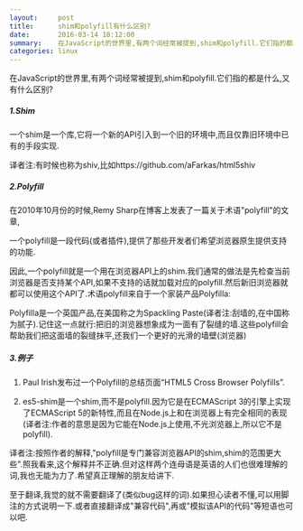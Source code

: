```yaml
---
layout:     post
title:      shim和polyfill有什么区别?
date:       2016-03-14 18:12:00
summary:    在JavaScript的世界里,有两个词经常被提到,shim和polyfill.它们指的都是什么,又有什么区别?
categories: linux
---
```


在JavaScript的世界里,有两个词经常被提到,shim和polyfill.它们指的都是什么,又有什么区别?

##### 1.Shim

一个shim是一个库,它将一个新的API引入到一个旧的环境中,而且仅靠旧环境中已有的手段实现.

译者注:有时候也称为shiv,比如https://github.com/aFarkas/html5shiv

##### 2.Polyfill

在2010年10月份的时候,Remy Sharp在博客上发表了一篇关于术语"polyfill"的文章,

一个polyfill是一段代码(或者插件),提供了那些开发者们希望浏览器原生提供支持的功能.

因此,一个polyfill就是一个用在浏览器API上的shim.我们通常的做法是先检查当前浏览器是否支持某个API,如果不支持的话就加载对应的polyfill.然后新旧浏览器就都可以使用这个API了.术语polyfill来自于一个家装产品Polyfilla:

Polyfilla是一个英国产品,在美国称之为Spackling Paste(译者注:刮墙的,在中国称为腻子).记住这一点就行:把旧的浏览器想象成为一面有了裂缝的墙.这些polyfill会帮助我们把这面墙的裂缝抹平,还我们一个更好的光滑的墙壁(浏览器)


##### 3.例子

1. Paul Irish发布过一个Polyfill的总结页面“HTML5 Cross Browser Polyfills”.

2. es5-shim是一个shim,而不是polyfill.因为它是在ECMAScript 3的引擎上实现了ECMAScript 5的新特性,而且在Node.js上和在浏览器上有完全相同的表现(译者注:作者的意思是因为它能在Node.js上使用,不光浏览器上,所以它不是polyfill).

译者注:按照作者的解释,"polyfill是专门兼容浏览器API的shim,shim的范围更大些".照我看来,这个解释并不正确.但对这样两个连母语是英语的人们也很难理解的词,我也无能为力了.希望真正理解的朋友给讲下.

至于翻译,我觉的就不需要翻译了(类似bug这样的词).如果担心读者不懂,可以用脚注的方式说明一下.或者直接翻译成"兼容代码",再或"模拟该API的代码"等短语也可以吧.
